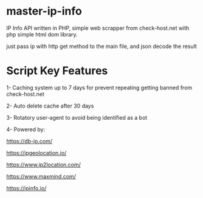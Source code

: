 # master-ip-info
IP Info API written in PHP,
simple web scrapper from check-host.net with php simple html dom library.

just pass ip with http get method to the main file, and json decode the result

# Script Key Features
1- Caching system up to 7 days for prevent repeating getting banned from check-host.net

2- Auto delete cache after 30 days

3- Rotatory user-agent to avoid being identified as a bot 

4- Powered by:

https://db-ip.com/

https://ipgeolocation.io/

https://www.ip2location.com/

https://www.maxmind.com/

https://ipinfo.io/
